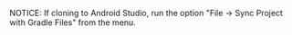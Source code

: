 NOTICE:
If cloning to Android Studio, run the option "File -> Sync Project with Gradle Files" from the menu.
